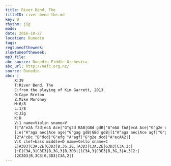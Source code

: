 ```yaml
---
title: River Bend, The
titleID: river-bend-the.md
key: D
rhythm: jig
mode:
date: 2016-10-27
location: Dunedin
tags:
regtuneoftheweek:
slowtuneoftheweek:
mp3_file:
abc_source: Dunedin Fiddle Orchestra
abc_url: http://nefc.org.nz/
source: Dunedin
abc: |
    X:39
    T:River Bend, The
    C:from the playing of Kim Garrett, 2013
    O:Cape Breton
    Z:Mike Moroney
    M:6/8
    L:1/8
    R:Jig
    K:D
    V:1 name=Violin sname=V
    f|"A"e2A f2d|ecA Ace|"G"g2d BAB|GBd gdB|"A"eAA fAA|ecA Ace|"G"g2e dcd|"A"ecA A2:|!
    |:e|"A"aga aec|Ace age|"G"gag gdB|GBd gdB|[1"A"aga aec|Ace agf|"G"g2e dcd|"A"ecA A2:|!
    [2"A"cBc "D"dcd|"G"efg "A"agf|"G"g2e dcd|"A"ecAA2|]
    V:C clef=bass middle=D name=Cello sname=C
    E|A3D3|C3A,2E|G3D3|B,3G,2E,|A3D3|C3A,2E|G3D3|C3A,2:|
    |:E|C3A,3|C3E3|B,3G,3|B,3D3|[1C3A,3|C3E3|B,3G,3|A,3C2:|
    [2C3D3|B,3C3|G,3D3|C3A,2|]
---
```

